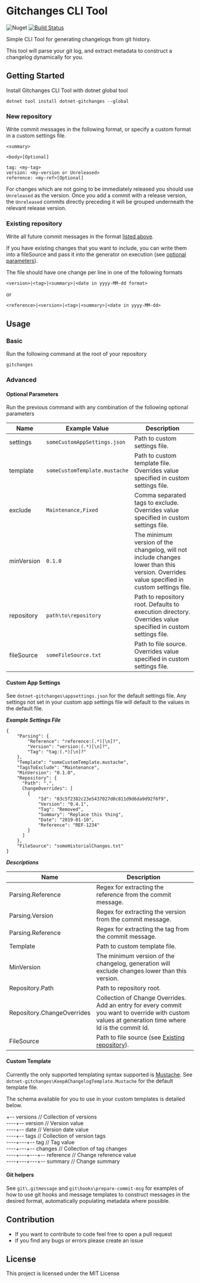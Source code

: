 # Gitchanges CLI Tool
![Nuget](https://img.shields.io/nuget/v/dotnet-gitchanges)
[![Build Status](https://travis-ci.com/bzumhagen/dotnet-gitchanges.svg?branch=master)](https://travis-ci.com/bzumhagen/dotnet-gitchanges)

Simple CLI Tool for generating changelogs from git history.

This tool will parse your git log, and extract metadata to construct a changelog dynamically for you.

## Getting Started

Install Gitchanges CLI Tool with dotnet global tool

```
dotnet tool install dotnet-gitchanges --global
```

### New repository
Write commit messages in the following format, or specify a custom format in a custom settings file.

```
<summary>

<body>[Optional]

tag: <my-tag>
version: <my-version or Unreleased>
reference: <my-ref>[Optional]
```
For changes which are not going to be immediately released you should use `Unreleased` as the version. Once you add a commit with a release version, the `Unreleased` commits directly preceding it will be grouped underneath the relevant release version.

### Existing repository
Write all future commit messages in the format [listed above](#new-repository).

If you have existing changes that you want to include, you can write them into a fileSource and pass it into the generator on execution (see [optional parameters](#optional-parameters)).

The file should have one change per line in one of the following formats

`<version>|<tag>|<summary>|<date in yyyy-MM-dd format>`

 or

`<reference>|<version>|<tag>|<summary>|<date in yyyy-MM-dd>`

## Usage
### Basic
Run the following command at the root of your repository
```
gitchanges
```
### Advanced
#### Optional Parameters
Run the previous command with any combination of the following optional parameters

|Name|Example Value|Description|
|-------------|-------------|-------------------------|
|settings| `someCustomAppSettings.json` | Path to custom settings file.
|template| `someCustomTemplate.mustache` | Path to custom template file. Overrides value specified in custom settings file.
|exclude| `Maintenance,Fixed` | Comma separated tags to exclude. Overrides value specified in custom settings file.
|minVersion| `0.1.0` | The minimum version of the changelog, will not include changes lower than this version. Overrides value specified in custom settings file.
|repository| `path\to\repository` | Path to repository root. Defaults to execution directory. Overrides value specified in custom settings file.
|fileSource| `someFileSource.txt` | Path to file source. Overrides value specified in custom settings file.

#### Custom App Settings
See `dotnet-gitchanges\appsettings.json` for the default settings file. Any settings not set in your custom app settings file will default to the values in the default file.

***Example Settings File***
```
{
    "Parsing": {
        "Reference": "reference:(.*)[\n]?",
        "Version": "version:(.*)[\n]?",
        "Tag": "tag:(.*)[\n]?"
    },
    "Template": "someCustomTemplate.mustache",
    "TagsToExclude": "Maintenance",
    "MinVersion": "0.1.0",
    "Repository": {
      "Path": ".",
      ChangeOverrides": [
        {
            "Id": "03c5f2382c23e5437027d0c811d9d6da9d92f6f9",
            "Version": "0.4.1",
            "Tag": "Removed",
            "Summary": "Replace this thing",
            "Date": "2019-01-10",
            "Reference": "REF-1234"
        }
      ]
    },
    "FileSource": "someHistorialChanges.txt"
}
```
***Descriptions***

|Name|Description|
|-------------|-------------------------|
| Parsing.Reference | Regex for extracting the reference from the commit message.
| Parsing.Version | Regex for extracting the version from the commit message.
| Parsing.Reference | Regex for extracting the tag from the commit message.
| Template | Path to custom template file.
| MinVersion | The minimum version of the changelog, generation will exclude changes lower than this version.
| Repository.Path | Path to repository root.
| Repository.ChangeOverrides | Collection of Change Overrides. Add an entry for every commit you want to override with custom values at generation time where Id is the commit Id.
| FileSource | Path to file source (see [Existing repository](#existing-repository)).

#### Custom Template
Currently the only supported templating syntax supported is [Mustache](http://mustache.github.io/mustache.5.html). See `dotnet-gitchanges\KeepAChangelogTemplate.Mustache` for the default template file.

The schema available for you to use in your custom templates is detailed below.

+-- versions // Collection of versions\
----+-- version // Version value\
----+-- date // Version date value\
----+-- tags // Collection of version tags\
----+---+-- tag // Tag value\
----+---+-- changes // Collection of tag changes\
----+---+---+-- reference // Change reference value\
----+---+---+-- summary // Change summary

#### Git helpers
See `git\.gitmessage` and `git\hooks\prepare-commit-msg` for examples of how to use git hooks and message templates to construct messages in the desired format, automatically populating metadata where possible.

## Contribution

* If you want to contribute to code feel free to open a pull request
* If you find any bugs or errors please create an issue

## License

This project is licensed under the MIT License
